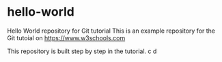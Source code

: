 # hello-world
Hello World repository for Git tutorial
This is an example repository for the Git tutoial on https://www.w3schools.com

This repository is built step by step in the tutorial.
c
d
